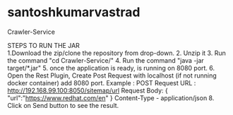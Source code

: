 # santoshkumarvastrad
Crawler-Service

STEPS TO RUN THE JAR																																																			
1.Download the zip/clone the repository from drop-down.
2. Unzip it
3. Run the command "cd Crawler-Service/"
4. Run the command "java -jar target/*.jar"
5. once the application is ready, is running on 8080 port.
6. Open the Rest Plugin, Create Post Request with localhost (if not running docker container) add 8080 port.
Example : POST Request 
URL : http://192.168.99.100:8050/sitemap/url 
Request Body:
{
"url":"https://www.redhat.com/en"
}
Content-Type - application/json
8. Click on Send button to see the result.
